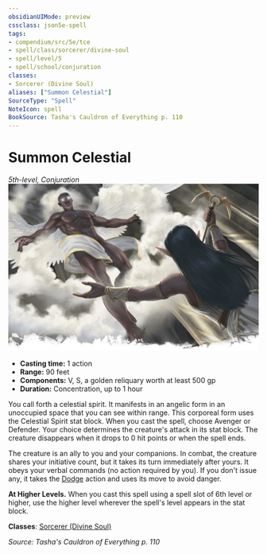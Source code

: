 ```yaml
---
obsidianUIMode: preview
cssclass: json5e-spell
tags:
- compendium/src/5e/tce
- spell/class/sorcerer/divine-soul
- spell/level/5
- spell/school/conjuration
classes:
- Sorcerer (Divine Soul)
aliases: ["Summon Celestial"]
SourceType: "Spell"
NoteIcon: spell
BookSource: Tasha's Cauldron of Everything p. 110
---
```

# Summon Celestial
*5th-level, Conjuration*  
![](https://raw.githubusercontent.com/5etools-mirror-2/5etools-img/main/spells/TCE/Summon%20Celestial.webp#right)  

- **Casting time:** 1 action
- **Range:** 90 feet
- **Components:** V, S, a golden reliquary worth at least 500 gp
- **Duration:** Concentration, up to 1 hour

You call forth a celestial spirit. It manifests in an angelic form in an unoccupied space that you can see within range. This corporeal form uses the Celestial Spirit stat block. When you cast the spell, choose Avenger or Defender. Your choice determines the creature's attack in its stat block. The creature disappears when it drops to 0 hit points or when the spell ends.

The creature is an ally to you and your companions. In combat, the creature shares your initiative count, but it takes its turn immediately after yours. It obeys your verbal commands (no action required by you). If you don't issue any, it takes the [Dodge](/2-Mechanics/CLI/rules/actions.md#Dodge) action and uses its move to avoid danger.

**At Higher Levels.** When you cast this spell using a spell slot of 6th level or higher, use the higher level wherever the spell's level appears in the stat block.

**Classes**: [Sorcerer (Divine Soul)](/2-Mechanics/CLI/classes/sorcerer-divine-soul-xge.md)

*Source: Tasha's Cauldron of Everything p. 110*